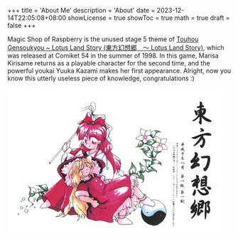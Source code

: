 +++
title = 'About Me'
description = 'About'
date = 2023-12-14T22:05:08+08:00
showLicense = true
showToc = true
math = true
draft = false
+++

Magic Shop of Raspberry is the unused stage 5 theme of [Touhou Gensoukyou ~ Lotus Land Story (東方幻想郷　～ Lotus Land Story)](https://en.touhouwiki.net/wiki/Lotus_Land_Story), which was released at Comiket 54 in the summer of 1998. In this game, Marisa Kirisame returns as a playable character for the second time, and the powerful youkai Yuuka Kazami makes her first appearance. Alright, now you know this utterly useless piece of knowledge, congratulations :)

![Lotus Land Story cover](/images/lotus-land-story.jpg)
